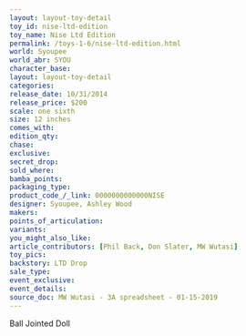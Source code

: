 ```yaml
---
layout: layout-toy-detail 
toy_id: nise-ltd-edition
toy_name: Nise Ltd Edition
permalink: /toys-1-6/nise-ltd-edition.html
world: Syoupee
world_abr: SYOU
character_base: 
layout: layout-toy-detail
categories: 
release_date: 10/31/2014
release_price: $200 
scale: one sixth
size: 12 inches
comes_with: 
edition_qty: 
chase: 
exclusive: 
secret_drop: 
sold_where: 
bamba_points: 
packaging_type: 
product_code_/_link: 0000000000000NISE
designer: Syoupee, Ashley Wood
makers: 
points_of_articulation: 
variants: 
you_might_also_like: 
article_contributors: [Phil Back, Don Slater, MW Wutasi]
toy_pics: 
backstory: LTD Drop
sale_type: 
event_exclusive: 
event_details: 
source_doc: MW Wutasi - 3A spreadsheet - 01-15-2019
---
```

Ball Jointed Doll